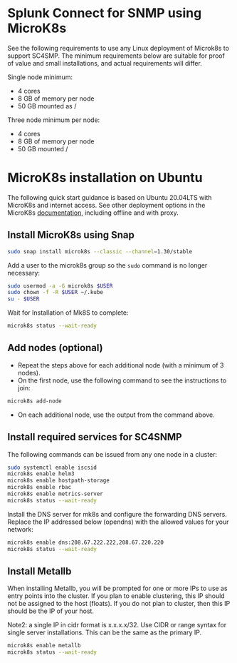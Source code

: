# Splunk Connect for SNMP using MicroK8s

See the following requirements to use any Linux deployment of Microk8s to support SC4SMP. The minimum requirements below are suitable for proof of value and small installations, and actual requirements will differ.

Single node minimum: 

* 4 cores
* 8 GB of memory per node
* 50 GB mounted as /

Three node minimum per node:

* 4 cores
* 8 GB of memory per node
* 50 GB mounted /

# MicroK8s installation on Ubuntu

The following quick start guidance is based on Ubuntu 20.04LTS with MicroK8s and internet access. See other deployment options
in the MicroK8s [documentation](https://microk8s.io/docs), including offline and with proxy. 

## Install MicroK8s using Snap

```bash
sudo snap install microk8s --classic --channel=1.30/stable
```

Add a user to the microk8s group so the `sudo` command is no longer necessary:
```bash
sudo usermod -a -G microk8s $USER
sudo chown -f -R $USER ~/.kube
su - $USER
```

Wait for Installation of Mk8S to complete:
```bash
microk8s status --wait-ready
```

## Add nodes (optional)

* Repeat the steps above for each additional node (with a minimum of 3 nodes).
* On the first node, use the following command to see the instructions to join: 

```bash
microk8s add-node
```

* On each additional node, use the output from the command above.

## Install required services for SC4SNMP

The following commands can be issued from any one node in a cluster:

```bash
sudo systemctl enable iscsid
microk8s enable helm3
microk8s enable hostpath-storage
microk8s enable rbac
microk8s enable metrics-server
microk8s status --wait-ready
```

Install the DNS server for mk8s and configure the forwarding DNS servers. Replace the IP addressed below (opendns) with
the allowed values for your network: 

```bash
microk8s enable dns:208.67.222.222,208.67.220.220
microk8s status --wait-ready
```

## Install Metallb

When installing Metallb, you will be prompted for one or more IPs to use as entry points
into the cluster. If you plan to enable clustering, this IP should not be assigned to the host (floats).
If you do not plan to cluster, then this IP should be the IP of your host.

Note2: a single IP in cidr format is x.x.x.x/32. Use CIDR or range syntax for single server installations. This can be
the same as the primary IP.

```bash
microk8s enable metallb
microk8s status --wait-ready
```
